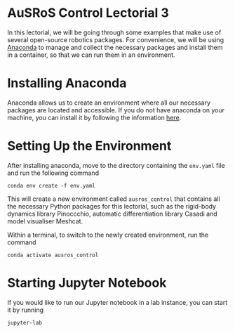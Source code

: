 # AuSRoS Control Lectorial 3
In this lectorial, we will be going through some examples that make use of several open-source robotics packages.
For convenience, we will be using [Anaconda]() to manage and collect the necessary packages and install them in a container, so that we can run them in an environment.

# Installing Anaconda
Anaconda allows us to create an environment where all our necessary packages are located and accessible. If you do not have anaconda on your machine, you can install it by following the information [here](https://docs.anaconda.com/anaconda/install/).

# Setting Up the Environment
After installing anaconda, move to the directory containing the ``env.yaml`` file and run the following command

```
conda env create -f env.yaml
```

This will create a new environment called ``ausros_control`` that contains all the necessary Python packages for this lectorial, such as the rigid-body dynamics library Pinoccchio, automatic differentiation library Casadi and model visualiser Meshcat.

Within a terminal, to switch to the newly created environment, run the command

```
conda activate ausros_control
```

# Starting Jupyter Notebook
If you would like to run our Jupyter notebook in a lab instance, you can start it by running
```
jupyter-lab
```
